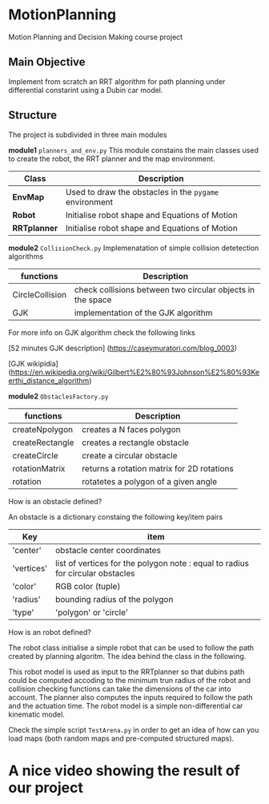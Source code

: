 # MotionPlanning
Motion Planning and Decision Making course project

## Main Objective
Implement from scratch an RRT algorithm for path planning under differential constarint using a Dubin car model.

## Structure
The project is subdivided in three main modules 

 **module1** ``planners_and_env.py``
 This module constains the main classes used to create the robot, the RRT planner and the map environment. 

| Class  | Description                                              |
|--------|----------------------------------------------------------|
| **EnvMap** | Used to draw the obstacles in the ``pygame`` environment |
| **Robot**  | Initialise robot shape and Equations of Motion           |
| **RRTplanner**  | Initialise robot shape and Equations of Motion           |


 **module2** ``CollisionCheck.py``
 Implemenatation of simple collision detetection algorithms 
 
| functions       | Description                                                |
|-----------------|------------------------------------------------------------|
| CircleCollision | check collisions between two circular objects in the space |
| GJK             | implementation of the GJK algorithm                        |

For more info on GJK algorithm check the following links

[52 minutes GJK description] (https://caseymuratori.com/blog_0003)

[GJK wikipidia] (https://en.wikipedia.org/wiki/Gilbert%E2%80%93Johnson%E2%80%93Keerthi_distance_algorithm)

**module2** ``ObstaclesFactory.py``


| functions       | Description                                |
|-----------------|--------------------------------------------|
| createNpolygon  | creates a N faces polygon                  |
| createRectangle | creates a rectangle obstacle               |
| createCircle    | create a circular obstacle                 |
| rotationMatrix  | returns a rotation matrix for 2D rotations |
| rotation        | rotatetes a polygon of a given angle       |


How is an obstacle defined?

An obstacle is a dictionary constaing the following key/item pairs


| Key        | item                                                                            |
|------------|---------------------------------------------------------------------------------|
| 'center'   | obstacle center coordinates                                                     |
| 'vertices' | list of vertices for the polygon  note : equal to radius for circular obstacles |
| 'color'    | RGB color        (tuple)                                                               |
| 'radius'   | bounding radius of the polygon                                                  |
| 'type'     | 'polygon' or 'circle'                                                           |


How is an robot defined?

The robot class initialise a simple robot that can be used to follow the path created by planning algoritm. The idea behind the class in the following.

This robot model is used as input to the RRTplanner so that dubins path could be computed accoding to the minimum trun radius of the robot and collision checking functions can take the dimensions of the car into account. The planner also computes the inputs required to follow the path and the actuation time. The robot model is a simple non-differential car kinematic model.


Check the simple script ``TestArena.py`` in order to get an idea of how can you load maps (both random maps and pre-computed structured maps).

# A nice video showing the result of our project

